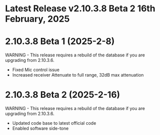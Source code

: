 # Latest Release v2.10.3.8 Beta 2 16th February, 2025

# 2.10.3.8 Beta 1 (2025-2-8)
WARNING - This release requires a rebuild of the database if you are upgrading 
from 2.10.3.6. 

- Fixed Mic control issue
- Increased receiver Attenuate to full range, 32dB max attenuation

# 2.10.3.8 Beta 2 (2025-2-16)
WARNING - This release requires a rebuild of the database if you are upgrading 
from 2.10.3.6. 

- Updated code base to latest official code
- Enabled software side-tone


